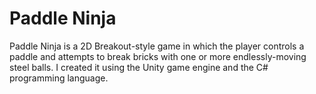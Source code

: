 # Paddle Ninja

Paddle Ninja is a 2D Breakout-style game in which the player controls a paddle and attempts to break bricks with one or more endlessly-moving steel balls. I created it using the Unity game engine and the C# programming language.
